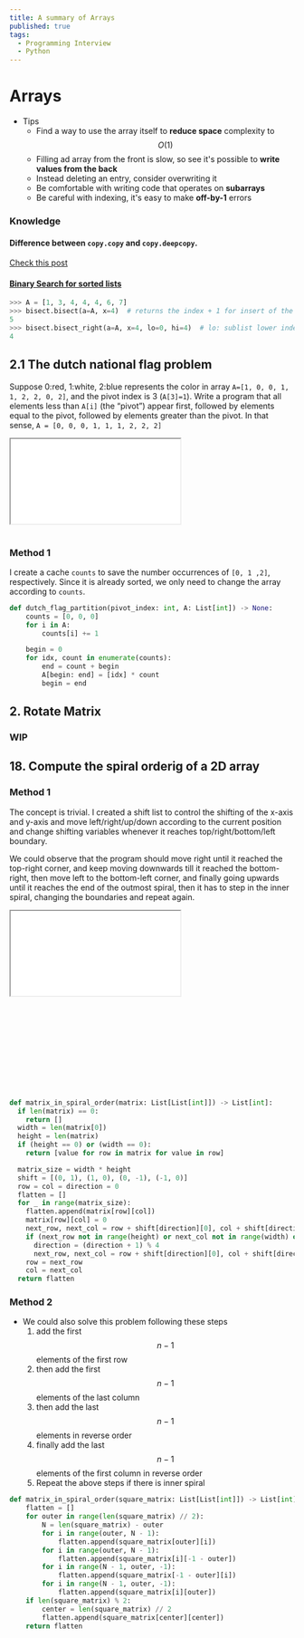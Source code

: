 ```yaml
---
title: A summary of Arrays
published: true
tags:
  - Programming Interview
  - Python
---
```


# Arrays

- Tips
  - Find a way to use the array itself to **reduce space** complexity to $$ O(1) $$
  - Filling ad array from the front is slow, so see it's possible to **write values from the back**
  - Instead deleting an entry, consider overwriting it
  - Be comfortable with writing code that operates on **subarrays**
  - Be careful with indexing, it's easy to make **off-by-1** errors

<!--more-->

### Knowledge

#### Difference between `copy.copy` and `copy.deepcopy`.

[Check this post](https://stackoverflow.com/a/17246744/5978883)

#### [Binary Search for sorted lists](https://docs.python.org/3/library/bisect.html)

```python
>>> A = [1, 3, 4, 4, 4, 6, 7]
>>> bisect.bisect(a=A, x=4)  # returns the index + 1 for insert of the rightmost `x` from `a`
5
>>> bisect.bisect_right(a=A, x=4, lo=0, hi=4)  # lo: sublist lower index, hi: sublist higher index
4
```

## 2.1 The dutch national flag problem

Suppose 0:red, 1:white, 2:blue represents the color in array `A=[1, 0, 0, 1, 1, 2, 2, 0, 2]`, and the pivot index is 3 (`A[3]=1`). Write a program that all elements less than `A[i]` (the “pivot”) appear first, followed by elements equal to the pivot, followed by elements greater than the pivot. In that sense, `A = [0, 0, 0, 1, 1, 1, 2, 2, 2]`

<div class="embed-responsive embed-responsive-21by9" style="height: 170px;">
  <iframe class="embed-responsive-item" src="{{ site.baseurl }}/assets/demo/dutch_flag.html"></iframe>
</div>

### Method 1

I create a cache `counts` to save the number occurrences of `[0, 1 ,2]`, respectively. Since it is already sorted, we only need to change the array according to `counts`.

```python
def dutch_flag_partition(pivot_index: int, A: List[int]) -> None:
    counts = [0, 0, 0]
    for i in A:
        counts[i] += 1

    begin = 0
    for idx, count in enumerate(counts):
        end = count + begin
        A[begin: end] = [idx] * count
        begin = end
```

## 2. Rotate Matrix

### WIP

## 18. Compute the spiral orderig of a 2D array

### Method 1

The concept is trivial. I created a shift list to control the shifting of the x-axis and y-axis and move left/right/up/down according to the current position and change shifting variables whenever it reaches top/right/bottom/left boundary.

We could observe that the program should move right until it reached the top-right corner, and keep moving downwards till it reached the bottom-right, then move left to the bottom-left corner, and finally going upwards until it reaches the end of the outmost spiral, then it has to step in the inner spiral, changing the boundaries and repeat again.

<div class="embed-responsive embed-responsive-21by9" style="height: 320px;">
  <iframe class="embed-responsive-item" src="{{ site.baseurl }}/assets/demo/spiral.html"></iframe>
</div>

```python
def matrix_in_spiral_order(matrix: List[List[int]]) -> List[int]:
  if len(matrix) == 0:
    return []
  width = len(matrix[0])
  height = len(matrix)
  if (height == 0) or (width == 0):
    return [value for row in matrix for value in row]

  matrix_size = width * height
  shift = [(0, 1), (1, 0), (0, -1), (-1, 0)]
  row = col = direction = 0
  flatten = []
  for _ in range(matrix_size):
    flatten.append(matrix[row][col])
    matrix[row][col] = 0
    next_row, next_col = row + shift[direction][0], col + shift[direction][1]
    if (next_row not in range(height) or next_col not in range(width) or matrix[next_row][next_col] == 0):
      direction = (direction + 1) % 4
      next_row, next_col = row + shift[direction][0], col + shift[direction][1]
    row = next_row
    col = next_col
  return flatten
```

### Method 2

- We could also solve this problem following these steps
  1. add the first $$n-1$$ elements of the first row
  2. then add the first $$n-1$$ elements of the last column
  3. then add the last $$n-1$$ elements in reverse order
  4. finally add the last $$n-1$$ elements of the first column in reverse order
  5. Repeat the above steps if there is inner spiral

```python
def matrix_in_spiral_order(square_matrix: List[List[int]]) -> List[int]:
    flatten = []
    for outer in range(len(square_matrix) // 2):
        N = len(square_matrix) - outer
        for i in range(outer, N - 1):
            flatten.append(square_matrix[outer][i])
        for i in range(outer, N - 1):
            flatten.append(square_matrix[i][-1 - outer])
        for i in range(N - 1, outer, -1):
            flatten.append(square_matrix[-1 - outer][i])
        for i in range(N - 1, outer, -1):
            flatten.append(square_matrix[i][outer])
    if len(square_matrix) % 2:
        center = len(square_matrix) // 2
        flatten.append(square_matrix[center][center])
    return flatten
```
